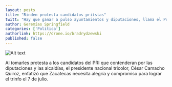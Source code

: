```yaml
---
layout: posts
title: "Rinden protesta candidatos priístas"
twitt: "Hay que ganar a pulso ayuntamientos y diputaciones, llama el Presidente Nacional del PRI, a los aspirantes a puestos de elección popular"
author: Geremías Springfield
categories: ['Politica']
authorlink: https://drone.io/bradrydzewski
published: false
---
```


![Alt text](http://i.imgur.com/GdHn0Hfm.jpg)

Al tomarles protesta a los candidatos del PRI que contenderan por las diputaciones y las alcaldías, el presidente nacional tricolor, César Camacho Quiroz, enfatizó que Zacatecas necesita alegría y compromiso para lograr el trinfo el 7 de julio.